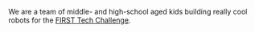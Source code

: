 We are a team of middle- and high-school aged kids building really cool robots for the [FIRST Tech Challenge](https://firstinspires.org).
